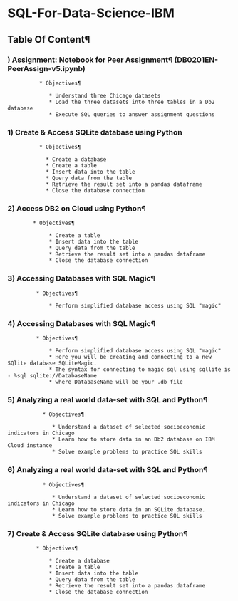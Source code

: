 # SQL-For-Data-Science-IBM

##  Table Of Content¶


###  ) Assignment: Notebook for Peer Assignment¶ (DB0201EN-PeerAssign-v5.ipynb)

              * Objectives¶
              
                 * Understand three Chicago datasets
                 * Load the three datasets into three tables in a Db2 database
                 * Execute SQL queries to answer assignment questions
                 
                 
### 1) Create & Access SQLite database using Python
          
              * Objectives¶
            
                * Create a database
                * Create a table
                * Insert data into the table
                * Query data from the table
                * Retrieve the result set into a pandas dataframe
                * Close the database connection
                
            
 ### 2) Access DB2 on Cloud using Python¶
      
            * Objectives¶
           
                 * Create a table
                 * Insert data into the table
                 * Query data from the table
                 * Retrieve the result set into a pandas dataframe
                 * Close the database connection


  ### 3) Accessing Databases with SQL Magic¶
   
             * Objectives¶
             
                 * Perform simplified database access using SQL "magic"
                 
                 
   ### 4) Accessing Databases with SQL Magic¶
   
             * Objectives¶
             
                 * Perform simplified database access using SQL "magic"
                 * Here you will be creating and connecting to a new SQlite database SQLiteMagic.
                 * The syntax for connecting to magic sql using sqllite is - %sql sqlite://DatabaseName
                 * where DatabaseName will be your .db file

                                 
   ### 5) Analyzing a real world data-set with SQL and Python¶
   
               * Objectives¶
               
                  * Understand a dataset of selected socioeconomic indicators in Chicago
                  * Learn how to store data in an Db2 database on IBM Cloud instance
                  * Solve example problems to practice SQL skills

   ### 6) Analyzing a real world data-set with SQL and Python¶
   
               * Objectives¶
               
                  * Understand a dataset of selected socioeconomic indicators in Chicago
                  * Learn how to store data in an SQLite database.
                  * Solve example problems to practice SQL skills

   
   ### 7) Create & Access SQLite database using Python¶
       
             * Objectives¶
          
                 * Create a database
                 * Create a table
                 * Insert data into the table
                 * Query data from the table
                 * Retrieve the result set into a pandas dataframe
                 * Close the database connection




